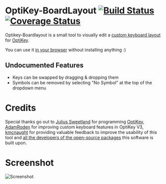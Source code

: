 # OptiKey-BoardLayout [![Build Status](https://travis-ci.org/Hizoul/resub-persist.svg?branch=master)](https://travis-ci.org/Hizoul/optikey-boardlayout) [![Coverage Status](https://coveralls.io/repos/github/Hizoul/optikey-boardlayout/badge.svg?branch=master)](https://coveralls.io/github/Hizoul/optikey-boardlayout?branch=master)
Optikey-Boardlayout is a small tool to visually edit a [custom keyboard layout](https://github.com/OptiKey/OptiKey/wiki/Creating-and-Using-Dynamic-Keyboards) for [OptiKey](http://www.optikey.org/).

You can use it [in your browser](https://hizoul.github.io/optikey-boardlayout/) without installing anything :)

## Undocumented Features
- Keys can be swapped by dragging & dropping them
- Symbols can be removed by selecting "No Symbol" at the top of the dropdown menu

# Credits
Special thanks go out to [Julius Sweetland](https://github.com/JuliusSweetland) for programming [OptiKey](http://www.optikey.org/), [AdamRoden](https://github.com/AdamRoden) for improving custom keyboard features in OptiKey V3, [kmcnaught](https://github.com/kmcnaught) for providing valuable feedback to improve the usability of this tool and [all the developers of the open-source packages](https://github.com/hizoul/optikey-boardlayout/blob/master/License.3rdparty) this software is built upon.

# Screenshot
![Screenshot](screenshot.png)
